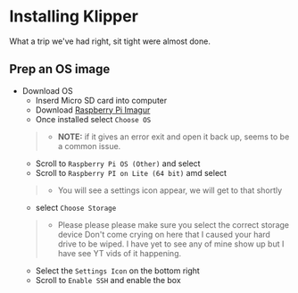 # Installing Klipper
What a trip we've had right, sit tight were almost done.

## Prep an OS image
* Download OS
    * Inserd Micro SD card into computer
    * Download [Raspberry Pi Imagur](https://downloads.raspberrypi.org/imager/imager_latest.exe)
    * Once installed select `Choose OS`
   > * **NOTE:** if it gives an error exit and open it back up, seems to be a common issue.
   * Scroll to `Raspberry Pi OS (Other)` and select
   * Scroll to `Raspberry PI on Lite (64 bit)` amd select
    > * You will see a settings icon appear, we will get to that shortly
   * select `Choose Storage`
    > * Please please please make sure you select the correct storage device Don't come crying on here that I caused your hard drive to be wiped. I have yet to see any of mine show up but I have see YT vids of it happening.
   * Select the `Settings Icon` on the bottom right
    * Scroll to `Enable SSH` and enable the box 